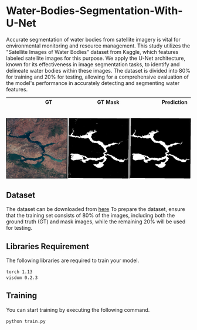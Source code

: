 # Water-Bodies-Segmentation-With-U-Net
Accurate segmentation of water bodies from satellite imagery is vital for environmental monitoring and resource management. This study utilizes the "Satellite Images of Water Bodies" dataset from Kaggle, which features labeled satellite images for this purpose. We apply the U-Net architecture, known for its effectiveness in image segmentation tasks, to identify and delineate water bodies within these images. The dataset is divided into 80% for training and 20% for testing, allowing for a comprehensive evaluation of the model's performance in accurately detecting and segmenting water features.

| &nbsp; &nbsp; &nbsp; &nbsp; &nbsp; &nbsp; &nbsp; &nbsp; &nbsp; &nbsp; &nbsp; &nbsp;  &nbsp;  GT  &nbsp; &nbsp; &nbsp; &nbsp; &nbsp; &nbsp; &nbsp; &nbsp; &nbsp; &nbsp; &nbsp; &nbsp; &nbsp; &nbsp;| &nbsp; &nbsp; &nbsp; &nbsp; &nbsp; &nbsp; &nbsp; &nbsp; &nbsp; &nbsp; GT Mask &nbsp; &nbsp; &nbsp; &nbsp; &nbsp; &nbsp; &nbsp; &nbsp; &nbsp; &nbsp; &nbsp;  |  &nbsp; &nbsp; &nbsp; &nbsp; &nbsp; &nbsp; &nbsp; &nbsp; &nbsp; &nbsp; &nbsp; Prediction &nbsp; &nbsp; &nbsp; &nbsp; &nbsp; &nbsp; &nbsp; |
|--------|--------|--------|

<p align="center">
  <img src="https://github.com/m-usman98/Water-Bodies-Segmentation-With-U-Net/blob/main/Output/2.jpg" width="1200"/>
</p>

## Dataset
The dataset can be downloaded from [here](https://www.kaggle.com/datasets/franciscoescobar/satellite-images-of-water-bodies) To prepare the dataset, ensure that the training set consists of 80% of the images, including both the ground truth (GT) and mask images, while the remaining 20% will be used for testing.

## Libraries Requirement
The following libraries are required to train your model.

```angular2html
torch 1.13
visdom 0.2.3
```

## Training
You can start training by executing the following command.
  ```python
python train.py
```
